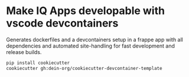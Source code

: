 # Make IQ Apps developable with vscode devcontainers

Generates dockerfiles and a devcontainers setup in a frappe app with all dependencies and automated site-handling for fast development
and release builds.

```bash
pip install cookiecutter
cookiecutter gh:dein-org/cookiecutter-devcontainer-template
```
